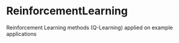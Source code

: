 # ReinforcementLearning
Reinforcement Learning methods (Q-Learning) applied on example applications
